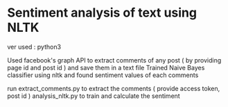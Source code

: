 # Sentiment analysis of text using NLTK 

ver used : python3

Used facebook's graph API to extract comments of any post ( by providing page id and post id ) and save them in a text file
Trained Naive Bayes classifier using nltk and found sentiment values of each comments

run extract_comments.py to extract the comments ( provide access token, post id )
analysis_nltk.py to train and calculate the sentiment
